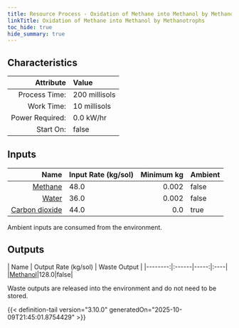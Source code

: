 ```yaml
---
title: Resource Process - Oxidation of Methane into Methanol by Methanotrophs
linkTitle: Oxidation of Methane into Methanol by Methanotrophs
toc_hide: true
hide_summary: true
---
```

<!-- This is generated by the MarsSim HelpGenertor, do not edit. -->

## Characteristics

| Attribute      | Value |
|--------:|:------|
|Process Time:|200 millisols|
|Work Time:|10 millisols|
|Power Required:|0.0 kW/hr|
|Start On:|false|

## Inputs
| Name      | Input Rate (kg/sol) | Minimum kg | Ambient |
|--------:|:------|-----:|:----|
|[Methane](/docs/definitions/resource/methane)|48.0|0.002|false|
|[Water](/docs/definitions/resource/water)|36.0|0.002|false|
|[Carbon dioxide](/docs/definitions/resource/carbon-dioxide)|44.0|0.0|true|

Ambient inputs are consumed from the environment.

## Outputs
| Name      | Output Rate (kg/sol) | Waste Output |
|--------:|:------|-----:|:----|
|[Methanol](/docs/definitions/resource/methanol)|128.0|false|

Waste outputs are released into the environment and do not need to be stored.


{{< definition-tail version="3.10.0" generatedOn="2025-10-09T21:45:01.8754429" >}}



